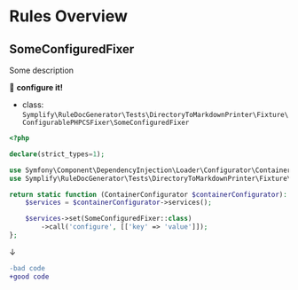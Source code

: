 # Rules Overview

## SomeConfiguredFixer

Some description

:wrench: **configure it!**

- class: `Symplify\RuleDocGenerator\Tests\DirectoryToMarkdownPrinter\Fixture\ConfigurablePHPCSFixer\SomeConfiguredFixer`

```php
<?php

declare(strict_types=1);

use Symfony\Component\DependencyInjection\Loader\Configurator\ContainerConfigurator;
use Symplify\RuleDocGenerator\Tests\DirectoryToMarkdownPrinter\Fixture\ConfigurablePHPCSFixer\SomeConfiguredFixer;

return static function (ContainerConfigurator $containerConfigurator): void {
    $services = $containerConfigurator->services();

    $services->set(SomeConfiguredFixer::class)
        ->call('configure', [['key' => 'value']]);
};
```

↓

```diff
-bad code
+good code
```

<br>
